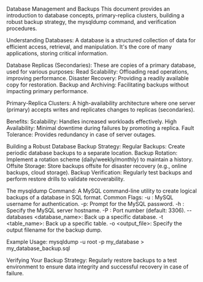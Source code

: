 Database Management and Backups
This document provides an introduction to database concepts, primary-replica clusters, building a robust backup strategy, the mysqldump command, and verification procedures.

Understanding Databases:
A database is a structured collection of data for efficient access, retrieval, and manipulation. It's the core of many applications, storing critical information.

Database Replicas (Secondaries):
These are copies of a primary database, used for various purposes:
Read Scalability: Offloading read operations, improving performance.
Disaster Recovery: Providing a readily available copy for restoration.
Backup and Archiving: Facilitating backups without impacting primary performance.

Primary-Replica Clusters:
A high-availability architecture where one server (primary) accepts writes and replicates changes to replicas (secondaries).

Benefits:
Scalability: Handles increased workloads effectively.
High Availability: Minimal downtime during failures by promoting a replica.
Fault Tolerance: Provides redundancy in case of server outages.

Building a Robust Database Backup Strategy:
Regular Backups: Create periodic database backups to a separate location.
Backup Rotation: Implement a rotation scheme (daily/weekly/monthly) to maintain a history.
Offsite Storage: Store backups offsite for disaster recovery (e.g., online backups, cloud storage).
Backup Verification: Regularly test backups and perform restore drills to validate recoverability.

The mysqldump Command:
A MySQL command-line utility to create logical backups of a database in SQL format.
Common Flags:
-u <username>: MySQL username for authentication.
-p: Prompt for the MySQL password.
-h <hostname>: Specify the MySQL server hostname.
-P <port>: Port number (default: 3306).
--databases <database_name>: Back up a specific database.
-t <table_name>: Back up a specific table.
-o <output_file>: Specify the output filename for the backup dump.

Example Usage:
mysqldump -u root -p my_database > my_database_backup.sql

Verifying Your Backup Strategy:
Regularly restore backups to a test environment to ensure data integrity and successful recovery in case of failure.